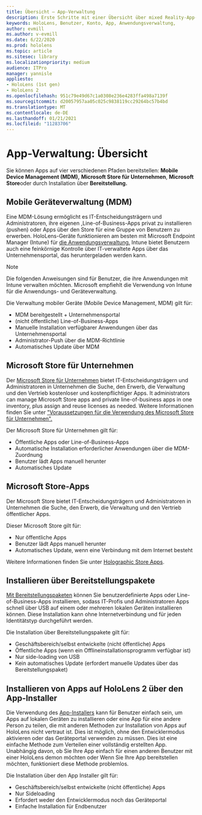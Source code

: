 ```yaml
---
title: Übersicht – App-Verwaltung
description: Erste Schritte mit einer Übersicht über mixed Reality-App-Verwaltung mit Verwaltung mobiler Geräte, Microsoft Store für Unternehmen und Bereitstellungspaketen.
keywords: HoloLens, Benutzer, Konto, App, Anwendungsverwaltung,
author: evmill
ms.author: v-evmill
ms.date: 6/22/2020
ms.prod: hololens
ms.topic: article
ms.sitesec: library
ms.localizationpriority: medium
audience: ITPro
manager: yannisle
appliesto:
- HoloLens (1st gen)
- HoloLens 2
ms.openlocfilehash: 951c79e49d67c1a0308e236e4283ffa498a7139f
ms.sourcegitcommit: d20057957aa05c025c9838119cc29264bc57b4bd
ms.translationtype: MT
ms.contentlocale: de-DE
ms.lasthandoff: 01/21/2021
ms.locfileid: "11283706"
---
```

# App-Verwaltung: Übersicht

Sie können Apps auf vier verschiedenen Pfaden bereitstellen: **Mobile Device Management (MDM),** **Microsoft Store für Unternehmen**, **Microsoft Store**oder durch Installation über **Bereitstellung.**

## Mobile Geräteverwaltung (MDM)

Eine MDM-Lösung ermöglicht es IT-Entscheidungsträgern und Administratoren, ihre eigenen ,Line-of-Business-Apps privat zu installieren (pushen) oder Apps über den Store für eine Gruppe von Benutzern zu erwerben. HoloLens-Geräte funktionieren am besten mit Microsoft Endpoint Manager (Intune) für [die Anwendungsverwaltung.](app-deploy-intune.md) Intune bietet Benutzern auch eine feinkörnige Kontrolle über IT-verwaltete Apps über das Unternehmensportal, das heruntergeladen werden kann.

> [!NOTE]
> Die folgenden Anweisungen sind für Benutzer, die ihre Anwendungen mit Intune verwalten möchten. Microsoft empfiehlt die Verwendung von Intune für die Anwendungs- und Geräteverwaltung.

Die Verwaltung mobiler Geräte (Mobile Device Management, MDM) gilt für:

* MDM bereitgestellt + Unternehmensportal
* (nicht öffentliche) Line-of-Business-Apps
* Manuelle Installation verfügbarer Anwendungen über das Unternehmensportal
* Administrator-Push über die MDM-Richtlinie
* Automatisches Update über MDM

## Microsoft Store für Unternehmen

Der [Microsoft Store für Unternehmen](app-deploy-store-business.md) bietet IT-Entscheidungsträgern und Administratoren in Unternehmen die Suche, den Erwerb, die Verwaltung und den Vertrieb kostenloser und kostenpflichtiger Apps. It administrators can manage Microsoft Store apps and private line-of-business apps in one inventory, plus assign and reuse licenses as needed. Weitere Informationen finden Sie unter ["Voraussetzungen für die Verwendung des Microsoft Store für Unternehmen".](https://docs.microsoft.com/microsoft-store/prerequisites-microsoft-store-for-business)

Der Microsoft Store für Unternehmen gilt für:

* Öffentliche Apps oder Line-of-Business-Apps
* Automatische Installation erforderlicher Anwendungen über die MDM-Zuordnung
* Benutzer lädt Apps manuell herunter
* Automatisches Update

## Microsoft Store-Apps

Der Microsoft Store bietet IT-Entscheidungsträgern und Administratoren in Unternehmen die Suche, den Erwerb, die Verwaltung und den Vertrieb öffentlicher Apps.

Dieser Microsoft Store gilt für:

* Nur öffentliche Apps
* Benutzer lädt Apps manuell herunter
* Automatisches Update, wenn eine Verbindung mit dem Internet besteht

Weitere Informationen finden Sie unter [Holographic Store Apps](https://docs.microsoft.com/hololens/holographic-store-apps).

## Installieren über Bereitstellungspakete

[Mit Bereitstellungspaketen](app-deploy-provisioning-package.md) können Sie benutzerdefinierte Apps oder Line-of-Business-Apps installieren, sodass IT-Profis und Administratoren Apps schnell über USB auf einem oder mehreren lokalen Geräten installieren können. Diese Installation kann ohne Internetverbindung und für jeden Identitätstyp durchgeführt werden.

Die Installation über Bereitstellungspakete gilt für:

* Geschäftsbereich/selbst entwickelte (nicht öffentliche) Apps
* Öffentliche Apps (wenn ein Offlineinstallationsprogramm verfügbar ist)
* Nur side-loading von USB
* Kein automatisches Update (erfordert manuelle Updates über das Bereitstellungspaket)

## Installieren von Apps auf HoloLens 2 über den App-Installer

Die Verwendung des [App-Installers](app-deploy-app-installer.md) kann für Benutzer einfach sein, um Apps auf lokalen Geräten zu installieren oder eine App für eine andere Person zu teilen, die mit anderen Methoden zur Installation von Apps auf HoloLens nicht vertraut ist. Dies ist möglich, ohne den Entwicklermodus aktivieren oder das Geräteportal verwenden zu müssen. Dies ist eine einfache Methode zum Verteilen einer vollständig erstellten App. Unabhängig davon, ob Sie Ihre App einfach für einen anderen Benutzer mit einer HoloLens demon möchten oder Wenn Sie Ihre App bereitstellen möchten, funktioniert diese Methode problemlos.

Die Installation über den App Installer gilt für:

* Geschäftsbereich/selbst entwickelte (nicht öffentliche) Apps
* Nur Sideloading
* Erfordert weder den Entwicklermodus noch das Geräteportal
* Einfache Installation für Endbenutzer
